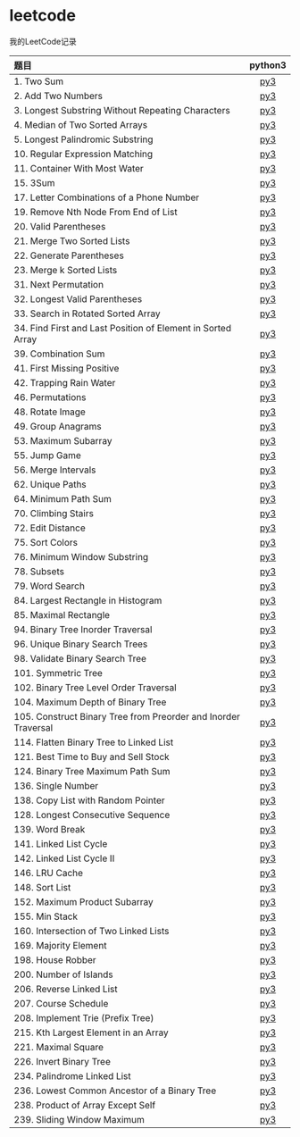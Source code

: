 # leetcode
我的LeetCode记录

| 题目 | python3 |
|:---|:---:|
|1. Two Sum | [py3](https://github.com/PingHGao/leetcode/blob/master/py3_solution/1_TwoSum.py) |
|2. Add Two Numbers | [py3](https://github.com/PingHGao/leetcode/blob/master/py3_solution/2_AddTwoNumbers.py) |
|3. Longest Substring Without Repeating Characters | [py3](https://github.com/PingHGao/leetcode/blob/master/py3_solution/3_LSWRC.py) |
|4. Median of Two Sorted Arrays| [py3](https://github.com/PingHGao/leetcode/blob/master/py3_solution/4_MedianofTwoSortedArrays.py) |
|5. Longest Palindromic Substring | [py3](https://github.com/PingHGao/leetcode/blob/master/py3_solution/5_LongestPalindromicSubstring.py)|
|10. Regular Expression Matching | [py3](https://github.com/PingHGao/leetcode/blob/master/py3_solution/10_RegularExpressionMatching.py) |
|11. Container With Most Water | [py3](https://github.com/PingHGao/leetcode/blob/master/py3_solution/11_ContainerWithMostWater.py) |
|15. 3Sum | [py3](https://github.com/PingHGao/leetcode/blob/master/py3_solution/15_3Sum.py) |
|17. Letter Combinations of a Phone Number | [py3](https://github.com/PingHGao/leetcode/blob/master/py3_solution/17_LetterCombinationsofaPhoneNumber.py) |
|19. Remove Nth Node From End of List | [py3](https://github.com/PingHGao/leetcode/blob/master/py3_solution/19_RemoveNthNodeFromEndofList.py) |
|20. Valid Parentheses | [py3](https://github.com/PingHGao/leetcode/blob/master/py3_solution/20_ValidParentheses.py) |
|21. Merge Two Sorted Lists| [py3](https://github.com/PingHGao/leetcode/blob/master/py3_solution/21_MergeTwoSortedLists.py) |
|22. Generate Parentheses| [py3](https://github.com/PingHGao/leetcode/blob/master/py3_solution/22_GenerateParentheses.py) |
|23. Merge k Sorted Lists| [py3](https://github.com/PingHGao/leetcode/blob/master/py3_solution/23_MergekSortedLists.py) |
|31. Next Permutation | [py3](https://github.com/PingHGao/leetcode/blob/master/py3_solution/31_NextPermutation.py) |
|32. Longest Valid Parentheses | [py3](https://github.com/PingHGao/leetcode/blob/master/py3_solution/32_LongestValidParentheses.py) |
|33. Search in Rotated Sorted Array | [py3](https://github.com/PingHGao/leetcode/blob/master/py3_solution/33_SearchinRotatedSortedArray.py) |
|34. Find First and Last Position of Element in Sorted Array | [py3](https://github.com/PingHGao/leetcode/blob/master/py3_solution/34_FindFirstandLastPositionofElementinSortedArray.py) |
|39. Combination Sum | [py3](https://github.com/PingHGao/leetcode/blob/master/py3_solution/39_CombinationSum.py) |
|41. First Missing Positive | [py3](https://github.com/PingHGao/leetcode/blob/master/py3_solution/41_FirstMissingPositive.py) |
|42. Trapping Rain Water| [py3](https://github.com/PingHGao/leetcode/blob/master/py3_solution/42_TrappingRainWater.py) |
|46. Permutations | [py3](https://github.com/PingHGao/leetcode/blob/master/py3_solution/46_Permutations.py) |
|48. Rotate Image|[py3](https://github.com/PingHGao/leetcode/blob/master/py3_solution/48_RotateImage.py)|
|49. Group Anagrams|[py3](https://github.com/PingHGao/leetcode/blob/master/py3_solution/49_GroupAnagrams.py)|
|53. Maximum Subarray | [py3](https://github.com/PingHGao/leetcode/blob/master/py3_solution/53_MaximumSubarray.py) |
|55. Jump Game|[py3](https://github.com/PingHGao/leetcode/blob/master/py3_solution/55_JumpGame.py)|
|56. Merge Intervals|[py3](https://github.com/PingHGao/leetcode/blob/master/py3_solution/56_MergeIntervals.py)|
|62. Unique Paths|[py3](https://github.com/PingHGao/leetcode/blob/master/py3_solution/62_UniquePaths.py)|
|64. Minimum Path Sum|[py3](https://github.com/PingHGao/leetcode/blob/master/py3_solution/64_MinimumPathSum.py)|
|70. Climbing Stairs|[py3](https://github.com/PingHGao/leetcode/blob/master/py3_solution/70_ClimbingStairs.py)|
|72. Edit Distance|[py3](https://github.com/PingHGao/leetcode/blob/master/py3_solution/72_EditDistance.py)|
|75. Sort Colors|[py3](https://github.com/PingHGao/leetcode/blob/master/py3_solution/75_SortColors.py)|
|76. Minimum Window Substring|[py3](https://github.com/PingHGao/leetcode/blob/master/py3_solution/76_MinimumWindowSubstring.py)|
|78. Subsets|[py3](https://github.com/PingHGao/leetcode/blob/master/py3_solution/78_Subsets.py)|
|79. Word Search|[py3](https://github.com/PingHGao/leetcode/blob/master/py3_solution/79_WordSearch.py)|
|84. Largest Rectangle in Histogram|[py3](https://github.com/PingHGao/leetcode/blob/master/py3_solution/84_LargestRectangleinHistogram.py)|
|85. Maximal Rectangle|[py3](https://github.com/PingHGao/leetcode/blob/master/py3_solution/85_MaximalRectangle.py)|
|94. Binary Tree Inorder Traversal|[py3](https://github.com/PingHGao/leetcode/blob/master/py3_solution/94_BinaryTreeInorderTraversal.py)|
|96. Unique Binary Search Trees|[py3](https://github.com/PingHGao/leetcode/blob/master/py3_solution/96_UniqueBinarySearchTrees.py)|
|98. Validate Binary Search Tree|[py3](https://github.com/PingHGao/leetcode/blob/master/py3_solution/98_ValidateBinarySearchTree.py)|
|101. Symmetric Tree|[py3](https://github.com/PingHGao/leetcode/blob/master/py3_solution/101_SymmetricTree.py)|
|102. Binary Tree Level Order Traversal|[py3](https://github.com/PingHGao/leetcode/blob/master/py3_solution/102_BinaryTreeLevelOrderTraversal.py)|
|104. Maximum Depth of Binary Tree|[py3](https://github.com/PingHGao/leetcode/blob/master/py3_solution/104_MaximumDepthofBinaryTree.py)|
|105. Construct Binary Tree from Preorder and Inorder Traversal|[py3](https://github.com/PingHGao/leetcode/blob/master/py3_solution/105_ConstructBinaryTreefromPreorderandInorderTraversal.py)|
|114. Flatten Binary Tree to Linked List|[py3](https://github.com/PingHGao/leetcode/blob/master/py3_solution/114_FlattenBinaryTreetoLinkedList.py)|
|121. Best Time to Buy and Sell Stock|[py3](https://github.com/PingHGao/leetcode/blob/master/py3_solution/121_BestTimetoBuyandSellStock.py)|
|124. Binary Tree Maximum Path Sum|[py3](https://github.com/PingHGao/leetcode/blob/master/py3_solution/124_BinaryTreeMaximumPathSum.py)|
|136. Single Number|[py3](https://github.com/PingHGao/leetcode/blob/master/py3_solution/136_SingleNumber.py)|
|138. Copy List with Random Pointer|[py3](https://github.com/PingHGao/leetcode/blob/master/py3_solution/138_CopyListwithRandomPointer.py)|
|128. Longest Consecutive Sequence|[py3](https://github.com/PingHGao/leetcode/blob/master/py3_solution/128_LongestConsecutiveSequence.py)|
|139. Word Break|[py3](https://github.com/PingHGao/leetcode/blob/master/py3_solution/139_WordBreak.py)|
|141. Linked List Cycle|[py3](https://github.com/PingHGao/leetcode/blob/master/py3_solution/141_LinkedListCycle.py)|
|142. Linked List Cycle II|[py3](https://github.com/PingHGao/leetcode/blob/master/py3_solution/142_LinkedListCycleII.py)|
|146. LRU Cache|[py3](https://github.com/PingHGao/leetcode/blob/master/py3_solution/146_LRUCache.py)|
|148. Sort List|[py3](https://github.com/PingHGao/leetcode/blob/master/py3_solution/148_SortList.py)|
|152. Maximum Product Subarray|[py3](https://github.com/PingHGao/leetcode/blob/master/py3_solution/152_MaximumProductSubarray.py)|
|155. Min Stack|[py3](https://github.com/PingHGao/leetcode/blob/master/py3_solution/155_MinStack.py)|
|160. Intersection of Two Linked Lists|[py3](https://github.com/PingHGao/leetcode/blob/master/py3_solution/160_IntersectionofTwoLinkedLists.py)|
|169. Majority Element|[py3](https://github.com/PingHGao/leetcode/blob/master/py3_solution/169_MajorityElement.py)|
|198. House Robber|[py3](https://github.com/PingHGao/leetcode/blob/master/py3_solution/198_HouseRobber.py)|
|200. Number of Islands|[py3](https://github.com/PingHGao/leetcode/blob/master/py3_solution/200_NumberofIslands.py)|
|206. Reverse Linked List|[py3](https://github.com/PingHGao/leetcode/blob/master/py3_solution/206_ReverseLinkedList.py)|
|207. Course Schedule|[py3](https://github.com/PingHGao/leetcode/blob/master/py3_solution/207_CourseSchedule.py)|
|208. Implement Trie (Prefix Tree)|[py3](https://github.com/PingHGao/leetcode/blob/master/py3_solution/208_ImplementTrie.py)|
|215. Kth Largest Element in an Array|[py3](https://github.com/PingHGao/leetcode/blob/master/py3_solution/215_KthLargestElementinanArray.py)|
|221. Maximal Square|[py3](https://github.com/PingHGao/leetcode/blob/master/py3_solution/221_MaximalSquare.py)|
|226. Invert Binary Tree|[py3](https://github.com/PingHGao/leetcode/blob/master/py3_solution/226_InvertBinaryTree.py)|
|234. Palindrome Linked List|[py3](https://github.com/PingHGao/leetcode/blob/master/py3_solution/234_PalindromeLinkedList.py)|
|236. Lowest Common Ancestor of a Binary Tree|[py3](https://github.com/PingHGao/leetcode/blob/master/py3_solution/236_LowestCommonAncestorofaBinaryTree.py)|
|238. Product of Array Except Self|[py3](https://github.com/PingHGao/leetcode/blob/master/py3_solution/238_ProductofArrayExceptSelf.py)|
|239. Sliding Window Maximum|[py3](https://github.com/PingHGao/leetcode/blob/master/py3_solution/239_SlidingWindowMaximum.py)|
